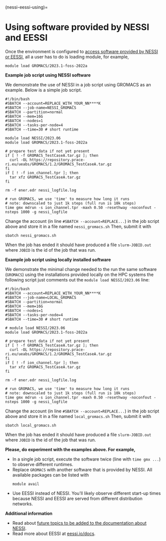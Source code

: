 (nessi-eessi-using)=

# Using software provided by NESSI and EESSI

Once the environment is configured to
[access software provided by NESSI or EESSI](nessi-eessi-access-on-nris), all a
user has to do is loading module, for example,

    module load GROMACS/2023.1-foss-2022a

**Example job script using NESSI software**

We demonstrate the use of NESSI in a job script using GROMACS as an example. Below is a simple job script. 

    #!/bin/bash
    #SBATCH --account=REPLACE_WITH_YOUR_NN****K
    #SBATCH --job-name=NESSI_GROMACS
    #SBATCH --partition=normal
    #SBATCH --mem=16G
    #SBATCH --nodes=1
    #SBATCH --tasks-per-node=4
    #SBATCH --time=30 # short runtime

    module load NESSI/2023.06
    module load GROMACS/2023.1-foss-2022a

    # prepare test data if not yet present
    if [ ! -f GROMACS_TestCaseA.tar.gz ]; then
      curl -OL https://repository.prace-ri.eu/ueabs/GROMACS/1.2/GROMACS_TestCaseA.tar.gz
    fi
    if [ ! -f ion_channel.tpr ]; then
      tar xfz GROMACS_TestCaseA.tar.gz
    fi

    rm -f ener.edr nessi_logfile.log

    # run GROMACS, we use 'time' to measure how long it runs
    # note: downscaled to just 1k steps (full run is 10k steps)
    time gmx mdrun -s ion_channel.tpr -maxh 0.50 -resethway -noconfout -nsteps 1000 -g nessi_logfile

Change the account (in line `#SBATCH --account=REPLACE...`) in the job script
above and store it in a file named `nessi_gromacs.sh`
Then, submit it with

    sbatch nessi_gromacs.sh

When the job has ended it should have produced a file `slurm-JOBID.out` where
`JOBID` is the id of the job that was run.


**Example job script using locally installed software**

We demonstrate the minimal change needed to the run the same software
(`GROMACS`) using the installations provided locally on the HPC systems the
following script just comments out the `module load NESSI/2023.06` line:

    #!/bin/bash
    #SBATCH --account=REPLACE_WITH_YOUR_NN****K
    #SBATCH --job-name=LOCAL_GROMACS
    #SBATCH --partition=normal
    #SBATCH --mem=16G
    #SBATCH --nodes=1
    #SBATCH --tasks-per-node=4
    #SBATCH --time=30 # short runtime

    # module load NESSI/2023.06
    module load GROMACS/2023.1-foss-2022a

    # prepare test data if not yet present
    if [ ! -f GROMACS_TestCaseA.tar.gz ]; then
      curl -OL https://repository.prace-ri.eu/ueabs/GROMACS/1.2/GROMACS_TestCaseA.tar.gz
    fi
    if [ ! -f ion_channel.tpr ]; then
      tar xfz GROMACS_TestCaseA.tar.gz
    fi

    rm -f ener.edr nessi_logfile.log

    # run GROMACS, we use 'time' to measure how long it runs
    # note: downscaled to just 1k steps (full run is 10k steps)
    time gmx mdrun -s ion_channel.tpr -maxh 0.50 -resethway -noconfout -nsteps 1000 -g nessi_logfile

Change the account (in line `#SBATCH --account=REPLACE...`) in the job script
above and store it in a file named `local_gromacs.sh`
Then, submit it with

    sbatch local_gromacs.sh

When the job has ended it should have produced a file `slurm-JOBID.out` where
`JOBID` is the id of the job that was run.

**Please, do experiment with the examples above. For example,**

- In a single job script, execute the software twice (line with `time gmx ...`)
  to observe different runtimes.
- Replace `GROMACS` with another software that is provided by NESSI. All
  available packages can be listed with
  ```
  module avail
  ```
- Use EESSI instead of NESSI. You'll likely observe different start-up times
  because NESSI and EESSI are served from different distribution networks.

**Additional information**

- Read about [future topics to be added to the documentation about NESSI](nessi-eessi-future-topics).
- Read more about EESSI at [eessi.io/docs](https://eessi.io/docs).
